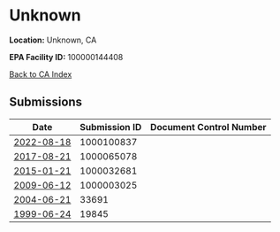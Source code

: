# Unknown

**Location:** Unknown, CA

**EPA Facility ID:** 100000144408

[Back to CA Index](../../index.md)

## Submissions

| Date | Submission ID | Document Control Number |
|------|--------------|-------------------------|
| [2022-08-18](submissions/1000100837.md) | 1000100837 |  |
| [2017-08-21](submissions/1000065078.md) | 1000065078 |  |
| [2015-01-21](submissions/1000032681.md) | 1000032681 |  |
| [2009-06-12](submissions/1000003025.md) | 1000003025 |  |
| [2004-06-21](submissions/33691.md) | 33691 |  |
| [1999-06-24](submissions/19845.md) | 19845 |  |
